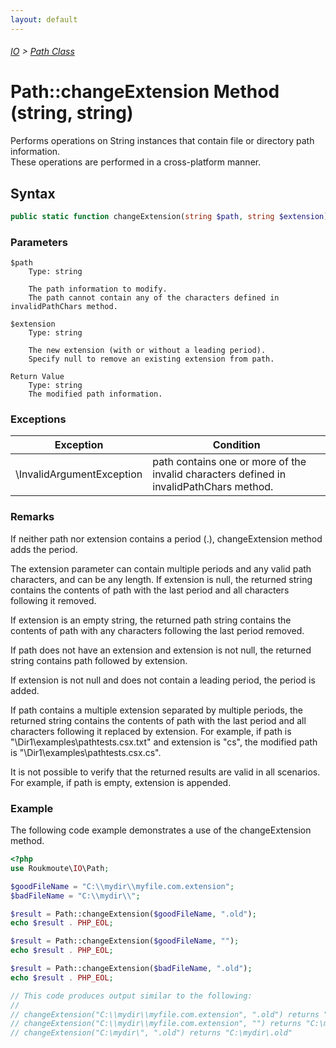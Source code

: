 ```yaml
---
layout: default
---
```


###### [IO](../index.md) > [Path Class](../path.md)

# Path::changeExtension Method (string, string)

Performs operations on String instances that contain file or directory path information.  
These operations are performed in a cross-platform manner.

## Syntax

```php
public static function changeExtension(string $path, string $extension): string
```

### Parameters

```
$path
    Type: string

    The path information to modify.
    The path cannot contain any of the characters defined in invalidPathChars method.
```

```
$extension
    Type: string

    The new extension (with or without a leading period).
    Specify null to remove an existing extension from path. 
```

```
Return Value
    Type: string
    The modified path information.
```

### Exceptions

| Exception                 | Condition                                                                               |
|---------------------------|-----------------------------------------------------------------------------------------|
| \InvalidArgumentException | path contains one or more of the invalid characters defined in invalidPathChars method. |

### Remarks

If neither path nor extension contains a period (.), changeExtension method 
adds the period.

The extension parameter can contain multiple periods and any valid path 
characters, and can be any length.
If extension is null, the returned string contains the contents of path with 
the last period and all characters following it removed.

If extension is an empty string, the returned path string contains the contents 
of path with any characters following the last period removed.

If path does not have an extension and extension is not null, the returned 
string contains path followed by extension.

If extension is not null and does not contain a leading period, the period 
is added.

If path contains a multiple extension separated by multiple periods, the 
returned string contains the contents of path with the last period and all 
characters following it replaced by extension.
For example, if path is "\Dir1\examples\pathtests.csx.txt" and extension 
is "cs", the modified path is "\Dir1\examples\pathtests.csx.cs".

It is not possible to verify that the returned results are valid in all scenarios.
For example, if path is empty, extension is appended.

### Example

The following code example demonstrates a use of the changeExtension method.

```php
<?php
use Roukmoute\IO\Path;

$goodFileName = "C:\\mydir\\myfile.com.extension";
$badFileName = "C:\\mydir\\";

$result = Path::changeExtension($goodFileName, ".old");
echo $result . PHP_EOL;

$result = Path::changeExtension($goodFileName, "");
echo $result . PHP_EOL;

$result = Path::changeExtension($badFileName, ".old");
echo $result . PHP_EOL;

// This code produces output similar to the following:
//
// changeExtension("C:\\mydir\\myfile.com.extension", ".old") returns "C:\mydir\myfile.com.old"
// changeExtension("C:\\mydir\\myfile.com.extension", "") returns "C:\mydir\myfile.com."
// changeExtension("C:\mydir\", ".old") returns "C:\mydir\.old"
```
